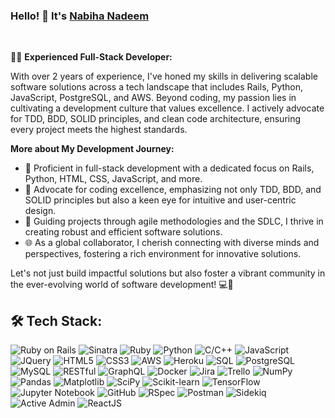 ### Hello! 👋 It's [Nabiha Nadeem](https://www.linkedin.com/in/nabiha-nadeem-dev/)
<br />

👩‍💻 **Experienced Full-Stack Developer:**

With over 2 years of experience, I've honed my skills in delivering scalable software solutions across a tech landscape that includes Rails, Python, JavaScript, PostgreSQL, and AWS. Beyond coding, my passion lies in cultivating a development culture that values excellence. I actively advocate for TDD, BDD, SOLID principles, and clean code architecture, ensuring every project meets the highest standards.

**More about My Development Journey:**

- 🔭 Proficient in full-stack development with a dedicated focus on Rails, Python, HTML, CSS, JavaScript, and more.
- 🌱 Advocate for coding excellence, emphasizing not only TDD, BDD, and SOLID principles but also a keen eye for intuitive and user-centric design.
- 👯 Guiding projects through agile methodologies and the SDLC, I thrive in creating robust and efficient software solutions. 
- 🌐 As a global collaborator, I cherish connecting with diverse minds and perspectives, fostering a rich environment for innovative solutions.

Let's not just build impactful solutions but also foster a vibrant community in the ever-evolving world of software development! 💻🌟   

## 🛠️ Tech Stack:

![Ruby on Rails](https://img.shields.io/badge/Rails-%23CC0000?style=for-the-badge&logo=ruby-on-rails&logoColor=white)  ![Sinatra](https://img.shields.io/badge/Sinatra-%23CC342D?style=for-the-badge&logo=sinatra&logoColor=white) ![Ruby](https://img.shields.io/badge/Ruby-%23CC342D?style=for-the-badge&logo=ruby&logoColor=white)   ![Python](https://img.shields.io/badge/Python-%2314354C?style=for-the-badge&logo=python&logoColor=white)   ![C/C++](https://img.shields.io/badge/C%2FC%2B%2B-%2300599C?style=for-the-badge&logo=c%2B%2B&logoColor=white)   ![JavaScript](https://img.shields.io/badge/JavaScript-%23323330?style=for-the-badge&logo=javascript&logoColor=%23F7DF1E) ![JQuery](https://img.shields.io/badge/JQuery-%230769AD?style=for-the-badge&logo=jquery&logoColor=white) ![HTML5](https://img.shields.io/badge/HTML5-%23E34F26?style=for-the-badge&logo=html5&logoColor=white)   ![CSS3](https://img.shields.io/badge/CSS3-%231572B6?style=for-the-badge&logo=css3&logoColor=white) ![AWS](https://img.shields.io/badge/AWS-%23FF9900?style=for-the-badge&logo=amazon-aws&logoColor=white)  ![Heroku](https://img.shields.io/badge/Heroku-%23430098?style=for-the-badge&logo=heroku&logoColor=white) ![SQL](https://img.shields.io/badge/SQL-%230076D6?style=for-the-badge&logo=amazon-dynamodb&logoColor=white)   ![PostgreSQL](https://img.shields.io/badge/PostgreSQL-%23336791?style=for-the-badge&logo=postgresql&logoColor=white)  ![MySQL](https://img.shields.io/badge/MySQL-%230076D6?style=for-the-badge&logo=mysql&logoColor=white)  ![RESTful](https://img.shields.io/badge/RESTful-%23000000?style=for-the-badge&logo=rest&logoColor=white)   ![GraphQL](https://img.shields.io/badge/GraphQL-%23E434AA?style=for-the-badge&logo=graphql&logoColor=white) ![Docker](https://img.shields.io/badge/Docker-%230db7ed?style=for-the-badge&logo=docker&logoColor=white) ![Jira](https://img.shields.io/badge/Jira-%230A0FFF?style=for-the-badge&logo=jira&logoColor=white)   ![Trello](https://img.shields.io/badge/Trello-%230A0FFF?style=for-the-badge&logo=trello&logoColor=white) ![NumPy](https://img.shields.io/badge/NumPy-%23013243?style=for-the-badge&logo=numpy&logoColor=white)   ![Pandas](https://img.shields.io/badge/Pandas-%23150458?style=for-the-badge&logo=pandas&logoColor=white)   ![Matplotlib](https://img.shields.io/badge/Matplotlib-%23E24A33?style=for-the-badge&logo=matplotlib&logoColor=white)   ![SciPy](https://img.shields.io/badge/SciPy-%230C55A5?style=for-the-badge&logo=scipy&logoColor=white)   ![Scikit-learn](https://img.shields.io/badge/Scikit%20learn-%23F7931E?style=for-the-badge&logo=scikit-learn&logoColor=white)   ![TensorFlow](https://img.shields.io/badge/TensorFlow-%23FF6F00?style=for-the-badge&logo=tensorflow&logoColor=white)   ![Jupyter Notebook](https://img.shields.io/badge/Jupyter-%23F37626?style=for-the-badge&logo=jupyter&logoColor=white) ![GitHub](https://img.shields.io/badge/GitHub-%23181717?style=for-the-badge&logo=github&logoColor=white)   ![RSpec](https://img.shields.io/badge/RSpec-%23CC342D?style=for-the-badge&logo=ruby&logoColor=white)    ![Postman](https://img.shields.io/badge/Postman-%23FF6C37?style=for-the-badge&logo=postman&logoColor=white)   ![Sidekiq](https://img.shields.io/badge/Sidekiq-%23009285?style=for-the-badge&logo=ruby&logoColor=white)  ![Active Admin](https://img.shields.io/badge/Active%20Admin-%234A4A4A?style=for-the-badge&logo=ruby&logoColor=white)  ![ReactJS](https://img.shields.io/badge/ReactJS-%2320232a?style=for-the-badge&logo=react&logoColor=%2361DAFB)   
